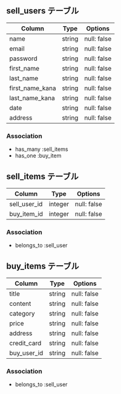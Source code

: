 ## sell_users テーブル

| Column          | Type   | Options     |
| --------------  | ------ | ----------- |
| name            | string | null: false |
| email           | string | null: false |
| password        | string | null: false |
| first_name      | string | null: false |
| last_name       | string | null: false |
| first_name_kana | string | null: false |
| last_name_kana  | string | null: false |
| date            | string | null: false |
| address         | string | null: false |

### Association

- has_many :sell_items
- has_one :buy_item



## sell_items テーブル

| Column            | Type    | Options     |
| ----------------- | ------- | ----------- |
| sell_user_id      | integer | null: false |
| buy_item_id       | integer | null: false |


### Association

- belongs_to :sell_user



## buy_items テーブル

| Column        | Type       | Options                        |
| ------------  | ---------- | ------------------------------ |
| title         | string     | null: false                    |
| content       | string     | null: false                    |
| category      | string     | null: false                    |
| price         | string     | null: false                    |
| address       | string     | null: false                    |
| credit_card   | string     | null: false                    |
| buy_user_id   | string     | null: false                    |

### Association

- belongs_to :sell_user


